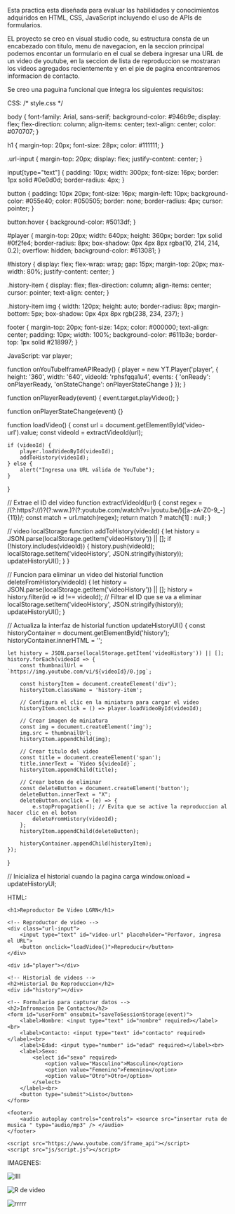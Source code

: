 Esta practica esta diseñada para evaluar las habilidades y conocimientos adquiridos en HTML, CSS, JavaScript incluyendo el uso de APIs de formularios.

EL proyecto se creo en visual studio code, su estructura consta de un encabezado con titulo, menu de navegacion, en la seccion principal podemos encontar un formulario en el cual se debera ingresar una URL de un video de youtube, en la seccion de lista de reproduccion se mostraran los videos agregados recientemente y en el pie de pagina encontraremos informacion de contacto.


Se creo una paguina funcional que integra los siguientes requisitos:

CSS:
/* style.css */

body {
    font-family: Arial, sans-serif;
    background-color: #946b9e;
    display: flex;
    flex-direction: column;
    align-items: center;
    text-align: center;
    color: #070707;
}

h1 {
    margin-top: 20px;
    font-size: 28px;
    color: #111111;
}

.url-input {
    margin-top: 20px;
    display: flex;
    justify-content: center;
}

input[type="text"] {
    padding: 10px;
    width: 300px;
    font-size: 16px;
    border: 1px solid #0e0d0d;
    border-radius: 4px;
}

button {
    padding: 10px 20px;
    font-size: 16px;
    margin-left: 10px;
    background-color: #055e40;
    color: #050505;
    border: none;
    border-radius: 4px;
    cursor: pointer;
}

button:hover {
    background-color: #5013df;
}

#player {
    margin-top: 20px;
    width: 640px;
    height: 360px;
    border: 1px solid #0f2fe4;
    border-radius: 8px;
    box-shadow: 0px 4px 8px rgba(10, 214, 214, 0.2);
    overflow: hidden;
    background-color: #613081;
}

#history {
    display: flex;
    flex-wrap: wrap;
    gap: 15px;
    margin-top: 20px;
    max-width: 80%;
    justify-content: center;
}

.history-item {
    display: flex;
    flex-direction: column;
    align-items: center;
    cursor: pointer;
    text-align: center;
}

.history-item img {
    width: 120px;
    height: auto;
    border-radius: 8px;
    margin-bottom: 5px;
    box-shadow: 0px 4px 8px rgb(238, 234, 237);
}

footer {
    margin-top: 20px;
    font-size: 14px;
    color: #000000;
    text-align: center;
    padding: 10px;
    width: 100%;
    background-color: #611b3e;
    border-top: 1px solid #218997;
}


JavaScript:
var player;

function onYouTubeIframeAPIReady() {
    player = new YT.Player('player', {
        height: '360',
        width: '640',
        videoId: 'rphsfqqa1u4',
        events: {
            'onReady': onPlayerReady,
            'onStateChange': onPlayerStateChange
        }
    });
}

function onPlayerReady(event) {
    event.target.playVideo();
}

function onPlayerStateChange(event) {}

function loadVideo() {
    const url = document.getElementById('video-url').value;
    const videoId = extractVideoId(url);

    if (videoId) {
        player.loadVideoById(videoId);
        addToHistory(videoId);
    } else {
        alert("Ingresa una URL válida de YouTube");
    }
}

// Extrae el ID del video
function extractVideoId(url) {
    const regex = /(?:https?:\/\/)?(?:www\.)?(?:youtube\.com\/watch\?v=|youtu\.be\/)([a-zA-Z0-9_-]{11})/;
    const match = url.match(regex);
    return match ? match[1] : null;
}

// video  localStorage
function addToHistory(videoId) {
    let history = JSON.parse(localStorage.getItem('videoHistory')) || [];
    if (!history.includes(videoId)) {
        history.push(videoId);
        localStorage.setItem('videoHistory', JSON.stringify(history));
        updateHistoryUI();
    }
}


// Funcion para eliminar un video del historial
function deleteFromHistory(videoId) {
    let history = JSON.parse(localStorage.getItem('videoHistory')) || [];
    history = history.filter(id => id !== videoId); // Filtrar el ID que se va a eliminar
    localStorage.setItem('videoHistory', JSON.stringify(history));
    updateHistoryUI();
}

// Actualiza la interfaz de historial
function updateHistoryUI() {
    const historyContainer = document.getElementById('history');
    historyContainer.innerHTML = '';

    let history = JSON.parse(localStorage.getItem('videoHistory')) || [];
    history.forEach(videoId => {
        const thumbnailUrl = `https://img.youtube.com/vi/${videoId}/0.jpg`;
        
        const historyItem = document.createElement('div');
        historyItem.className = 'history-item';

        // Configura el clic en la miniatura para cargar el video
        historyItem.onclick = () => player.loadVideoById(videoId);

        // Crear imagen de miniatura
        const img = document.createElement('img');
        img.src = thumbnailUrl;
        historyItem.appendChild(img);

        // Crear titulo del video
        const title = document.createElement('span');
        title.innerText = `Video ${videoId}`;
        historyItem.appendChild(title);

        // Crear boton de eliminar
        const deleteButton = document.createElement('button');
        deleteButton.innerText = "X";
        deleteButton.onclick = (e) => {
            e.stopPropagation(); // Evita que se active la reproduccion al hacer clic en el boton
            deleteFromHistory(videoId);
        };
        historyItem.appendChild(deleteButton);

        historyContainer.appendChild(historyItem);
    });
}

// Inicializa el historial cuando la pagina carga
window.onload = updateHistoryUI;



HTML:
<!DOCTYPE html>
<html lang="es">
<head>
    <meta charset="UTF-8">
    <title>Reproductor de Video con Formulario</title>
    <link rel="stylesheet" href="css/estilo.css">
</head>
<body>

    <h1>Reproductor De Video LGRN</h1>

    <!-- Reproductor de video -->
    <div class="url-input">
        <input type="text" id="video-url" placeholder="Porfavor, ingresa el URL">
        <button onclick="loadVideo()">Reproducir</button>
    </div>

    <div id="player"></div>

    <!-- Historial de videos -->
    <h2>Historial De Reproduccion</h2>
    <div id="history"></div>

    <!-- Formulario para capturar datos -->
    <h2>Infromacion De Contacto</h2>
    <form id="userForm" onsubmit="saveToSessionStorage(event)">
        <label>Nombre: <input type="text" id="nombre" required></label><br>
        <label>Contacto: <input type="text" id="contacto" required></label><br>
        <label>Edad: <input type="number" id="edad" required></label><br>
        <label>Sexo:
            <select id="sexo" required>
                <option value="Masculino">Masculino</option>
                <option value="Femenino">Femenino</option>
                <option value="Otro">Otro</option>
            </select>
        </label><br>
        <button type="submit">Listo</button>
    </form>

    <footer>
        <audio autoplay controls="controls"> <source src="insertar ruta de musica " type="audio/mp3" /> </audio> 
    </footer>

    <script src="https://www.youtube.com/iframe_api"></script>
    <script src="js/script.js"></script>
</body>
</html>

IMAGENES:

![llll](https://github.com/user-attachments/assets/76c2e932-d5ff-4ab3-9da4-df0b8b03e1c4)

![R de video](https://github.com/user-attachments/assets/84cb8659-8d13-4b61-85b0-7f4ec48c31b1)

![rrrrr](https://github.com/user-attachments/assets/7d808a87-cd8f-4bbb-b764-780d8479e35c)

